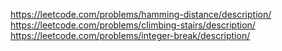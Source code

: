 https://leetcode.com/problems/hamming-distance/description/
https://leetcode.com/problems/climbing-stairs/description/
https://leetcode.com/problems/integer-break/description/